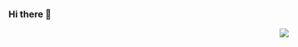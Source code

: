 ### Hi there 👋
<img align="right" src="https://github-readme-stats.vercel.app/api?username=Adian-kids&show_icons=true&icon_color=CE1D2D&text_color=718096&bg_color=ffffff&hide_title=true" />
